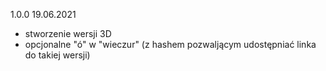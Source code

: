 1.0.0 19.06.2021
- stworzenie wersji 3D
- opcjonalne "ó" w "wieczur" (z hashem pozwaljącym udostępniać linka do takiej wersji)